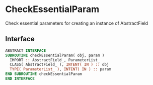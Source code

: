 # CheckEssentialParam

Check essential parameters for creating an instance of AbstractField

## Interface

```fortran
ABSTRACT INTERFACE
SUBROUTINE checkEssentialParam( obj, param )
  IMPORT :: AbstractField_, ParameterList_
  CLASS( AbstractField_ ), INTENT( IN ) :: obj
  TYPE( ParameterList_ ), INTENT( IN ) :: param
END SUBROUTINE checkEssentialParam
END INTERFACE
```


